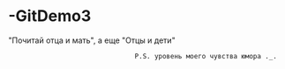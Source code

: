 # -GitDemo3

"Почитай отца и мать", а еще "Отцы и дети"

                                    P.S. уровень моего чувства юмора ._.

